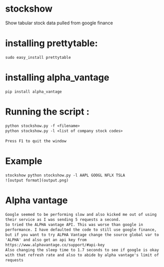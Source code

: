 # stockshow
Show tabular stock data pulled from google finance

# installing prettytable:
    sudo easy_install prettytable

# installing alpha_vantage
    pip install alpha_vantage

# Running the script :
    python stockshow.py -f <filename>
    python stockshow.py -l <list of company stock codes>

    Press F1 to quit the window
# Example
    stockshow python stockshow.py -l AAPL GOOGL NFLX TSLA
    ![output format](output.png)

# Alpha vantage
    Google seemed to be performing slow and also kicked me out of using their service as I was sending 5 requests a second. 
    So tried the ALPHA vantage API. This was worse than google in performance. I have defaulted the code to still use google finance,
    but if you want to try ALPHA Vantage change the source global var to 'ALPHA' and also get an api key from https://www.alphavantage.co/support/#api-key
    Also changing the sleep time to 1.7 seconds to see if google is okay with that refresh rate and also to abide by alpha vantage's limit of requests


